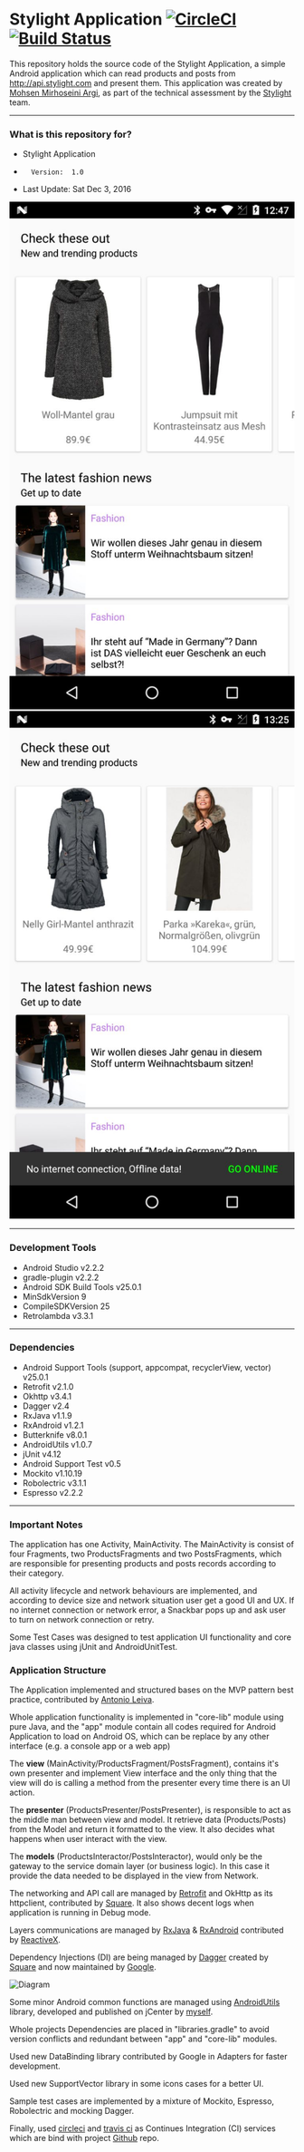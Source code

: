 Stylight Application [![CircleCI](https://circleci.com/gh/mmirhoseini/stylight.svg?style=svg)](https://circleci.com/gh/mmirhoseini/stylight) [![Build Status](https://travis-ci.org/mmirhoseini/stylight.svg?branch=master)](https://travis-ci.org/mmirhoseini/stylight)
====================

This repository holds the source code of the Stylight Application, a simple Android application which can read products and posts from http://api.stylight.com and present them.
This application was created by [Mohsen Mirhoseini Argi](http://mirhoseini.com), as part of the technical assessment by the [Stylight](http://stylight.com) team.

--------------------
### What is this repository for? ###

* Stylight Application
*       Version:  1.0
* Last Update: Sat Dec 3, 2016

![Screenshot](screenshot1.jpg)
![Screenshot](screenshot2.jpg)

--------------------
### Development Tools ###

* Android Studio v2.2.2
* gradle-plugin v2.2.2
* Android SDK Build Tools v25.0.1
* MinSdkVersion 9
* CompileSDKVersion 25
* Retrolambda v3.3.1

--------------------
### Dependencies ###

* Android Support Tools (support, appcompat, recyclerView, vector) v25.0.1
* Retrofit v2.1.0
* Okhttp v3.4.1
* Dagger v2.4
* RxJava v1.1.9
* RxAndroid v1.2.1
* Butterknife v8.0.1
* AndroidUtils v1.0.7
* jUnit v4.12
* Android Support Test v0.5
* Mockito v1.10.19
* Robolectric v3.1.1
* Espresso v2.2.2

--------------------
### Important Notes ###

The application has one Activity, MainActivity. The MainActivity is consist of four Fragments, two ProductsFragments and two PostsFragments, which are responsible for presenting products and posts records according to their category.

All activity lifecycle and network behaviours are implemented, and according to device size and network situation user get a good UI and UX. If no internet connection or network error, a Snackbar pops up and ask user to turn on network connection or retry.

Some Test Cases was designed to test application UI functionality and core java classes using jUnit and AndroidUnitTest.

### Application Structure ###

The Application implemented and structured bases on the MVP pattern best practice, contributed by [Antonio Leiva](http://antonioleiva.com/mvp-android/).

Whole application functionality is implemented in "core-lib" module using pure Java, and the "app" module contain all codes required for Android Application to load on Android OS, which can be replace by any other interface (e.g. a console app or a web app)

The **view** (MainActivity/ProductsFragment/PostsFragment), contains it's own presenter and implement View interface and the only thing that the view will do is calling a method from the presenter every time there is an UI action.

The **presenter** (ProductsPresenter/PostsPresenter), is responsible to act as the middle man between view and model. It retrieve data (Products/Posts) from the Model and return it formatted to the view. It also decides what happens when user interact with the view.

The **models** (ProductsInteractor/PostsInteractor), would only be the gateway to the service domain layer (or business logic). In this case it provide the data needed to be displayed in the view from Network.

The networking and API call are managed by [Retrofit](http://square.github.io/retrofit/) and OkHttp as its httpclient, contributed by [Square](http://square.github.io). It also shows decent logs when application is running in Debug mode. 

Layers communications are managed by [RxJava](https://github.com/ReactiveX/RxJava) & [RxAndroid](https://github.com/ReactiveX/RxAndroid) contributed by [ReactiveX](http://reactivex.io).

Dependency Injections (DI) are being managed by [Dagger](https://github.com/google/dagger) created by [Square](http://square.github.io) and now maintained by [Google](http://google.github.io/dagger/).

![Diagram](diagram.png)

Some minor Android common functions are managed using [AndroidUtils](https://github.com/mmirhoseini/android_utils) library, developed and published on jCenter by [myself](http://mirhoseini.com).

Whole projects Dependencies are placed in "libraries.gradle" to avoid version conflicts and redundant between "app" and "core-lib" modules.

Used new DataBinding library contributed by Google in Adapters for faster development.

Used new SupportVector library in some icons cases for a better UI.

Sample test cases are implemented by a mixture of Mockito, Espresso, Robolectric and mocking Dagger.

Finally, used [circleci](https://circleci.com/gh/mmirhoseini/stylight) and [travis ci](https://travis-ci.org/mmirhoseini/stylight) as Continues Integration (CI) services which are bind with project [Github](https://github.com/mmirhoseini/stylight) repo.